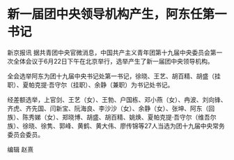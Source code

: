 

# 新一届团中央领导机构产生，阿东任第一书记

新京报讯 据共青团中央官微消息，中国共产主义青年团第十九届中央委员会第一次全体会议于6月22日下午在北京举行，选举产生了新一届团中央领导机构。

全会选举阿东为团十九届中央书记处第一书记，徐晓、王艺、胡百精、胡盛（挂职）、夏帕克提·吾守尔（挂职）、余静（兼职）为书记处书记。

经差额选举，上官剑、王艺（女）、王勃、户国栋、邓小燕（女）、冉波、刘向锋、齐虎、齐先国、闫新宝、阮海良、李沙沙（女）、余静（女）、张坤、阿东（回族）、陈秀娣（女）、郑晓博、胡盛、胡百精、姚焕、夏帕克提·吾守尔（维吾尔族）、徐晓、徐隽、郭峰、黄鹤、黄大伟、廖传锦等27人当选为团十九届中央常务委员会委员。

编辑 赵熹

